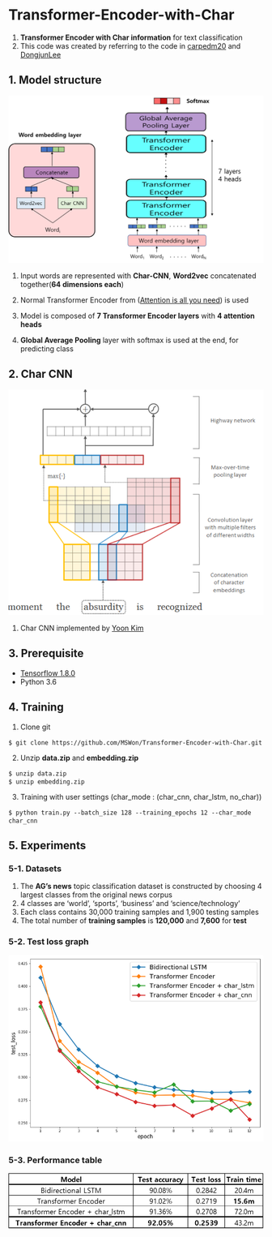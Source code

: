 # Transformer-Encoder-with-Char
1. **Transformer Encoder with Char information** for text classification
2. This code was created by referring to the code in [carpedm20](https://github.com/carpedm20/lstm-char-cnn-tensorflow) and [DongjunLee](https://github.com/DongjunLee/transformer-tensorflow)

## 1. Model structure
![alt text](https://github.com/MSWon/Transformer-Encoder-with-Char/blob/master/images/model_structure.png "Model")

1. Input words are represented with **Char-CNN**, **Word2vec** concatenated together(**64 dimensions each**)

2. Normal Transformer Encoder from ([Attention is all you need](https://arxiv.org/pdf/1706.03762.pdf)) is used

3. Model is composed of **7 Transformer Encoder layers** with **4 attention heads**

4. **Global Average Pooling** layer with softmax is used at the end, for predicting class 

## 2. Char CNN
![alt text](https://github.com/MSWon/Transformer-Encoder-with-Char/blob/master/images/char_cnn.PNG "Char CNN")

1. Char CNN implemented by [Yoon Kim](https://arxiv.org/pdf/1508.06615.pdf)

## 3. Prerequisite
- [Tensorflow 1.8.0](https://www.tensorflow.org/)
- Python 3.6

## 4. Training
1. Clone git
```
$ git clone https://github.com/MSWon/Transformer-Encoder-with-Char.git
```
2. Unzip **data.zip** and **embedding.zip**
```
$ unzip data.zip
$ unzip embedding.zip
```
3. Training with user settings (char_mode : (char_cnn, char_lstm, no_char))
```
$ python train.py --batch_size 128 --training_epochs 12 --char_mode char_cnn
```

## 5. Experiments

### 5-1. Datasets

1. The **AG’s news** topic classification dataset is constructed by choosing 4 largest classes from the original news corpus
2. 4 classes are ‘world’, ‘sports’, ‘business’ and ‘science/technology’
3. Each class contains 30,000 training samples and 1,900 testing samples
4. The total number of **training samples** is **120,000** and **7,600** for **test**

### 5-2. Test loss graph
![alt text](https://github.com/MSWon/Transformer-Encoder-with-Char/blob/master/images/test_loss_graph.png "loss graph")

### 5-3. Performance table
![alt text](https://github.com/MSWon/Transformer-Encoder-with-Char/blob/master/images/performance_table.png "table")
